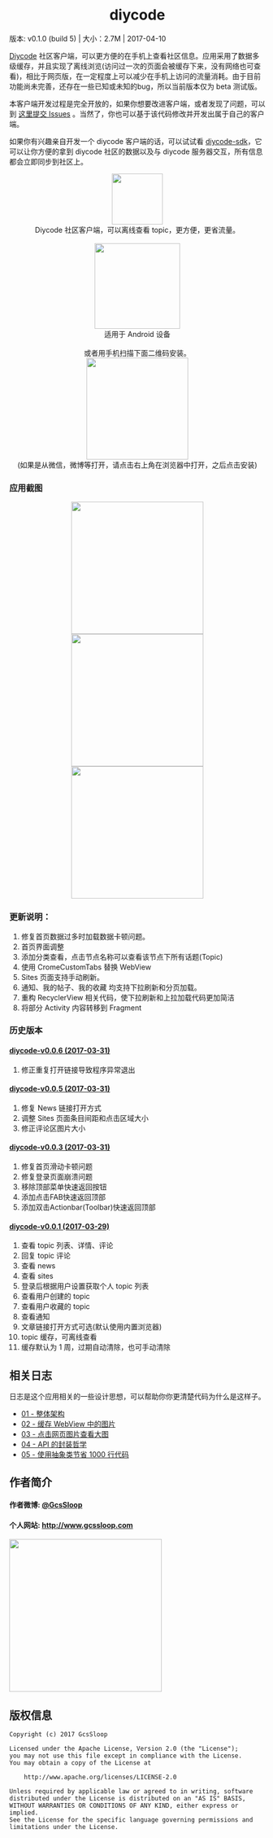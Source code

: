<h1 align="center">diycode</h1>

版本: v0.1.0 (build 5) | 大小：2.7M | 2017-04-10

 [Diycode](https://www.diycode.cc/) 社区客户端，可以更方便的在手机上查看社区信息。应用采用了数据多级缓存，并且实现了离线浏览(访问过一次的页面会被缓存下来，没有网络也可查看)，相比于网页版，在一定程度上可以减少在手机上访问的流量消耗。由于目前功能尚未完善，还存在一些已知或未知的bug，所以当前版本仅为 beta 测试版。

本客户端开发过程是完全开放的，如果你想要改进客户端，或者发现了问题，可以到 [这里提交 Issues](https://github.com/GcsSloop/diycode/issues) 。当然了，你也可以基于该代码修改并开发出属于自己的客户端。

如果你有兴趣亲自开发一个 diycode 客户端的话，可以试试看 [diycode-sdk](https://github.com/GcsSloop/diycode-sdk)，它可以让你方便的拿到 diycode 社区的数据以及与 diycode 服务器交互，所有信息都会立即同步到社区上。

<p align="center">
<img src="https://ww2.sinaimg.cn/large/006tNbRwly1fe69n67gzfj30e80e8aa6.jpg" width="100" />
<br/>Diycode 社区客户端，可以离线查看 topic，更方便，更省流量。 <br/><br/>
<a href="http://www.gcssloop.com/diycode_data/diycode-app-release.apk" ><img src="https://ww2.sinaimg.cn/large/006tNbRwly1fe69o6avahj308c01omx2.jpg" width="168" /></a>
<br/>适用于 Android 设备<br/><br/>
或者用手机扫描下面二维码安装。<br/>
<img src="https://ww1.sinaimg.cn/large/006tNbRwly1fe69oo2ektj30bo0bo0ss.jpg" width="200"/><br/>
(如果是从微信，微博等打开，请点击右上角在浏览器中打开，之后点击安装)<br/>
</p>

### 应用截图

<p align="center">

<img src="https://ww3.sinaimg.cn/large/006tNbRwly1fe6av8luuuj31ay27dx18.jpg" width="260"/>

<img src="https://ww1.sinaimg.cn/large/006tNbRwly1fe6avzayilj31ay27d1ar.jpg" width="260"/>

<img src="https://ww3.sinaimg.cn/large/006tNbRwgy1fe6awl66snj31ay27dnne.jpg" width="260"/>

</p>


### 更新说明：

1. 修复首页数据过多时加载数据卡顿问题。
2. 首页界面调整
3. 添加分类查看，点击节点名称可以查看该节点下所有话题(Topic)
4. 使用 CromeCustomTabs 替换 WebView
5. Sites 页面支持手动刷新。
6. 通知、我的帖子、我的收藏 均支持下拉刷新和分页加载。
7. 重构 RecyclerView 相关代码，使下拉刷新和上拉加载代码更加简洁
8. 将部分 Activity 内容转移到 Fragment

### 历史版本

#### [diycode-v0.0.6 (2017-03-31)](http://www.gcssloop.com/diycode_data/diycode-v0.0.6.apk)

1. 修正重复打开链接导致程序异常退出

#### [diycode-v0.0.5 (2017-03-31)](http://www.gcssloop.com/diycode_data/diycode-v0.0.5.apk)

1. 修复 News 链接打开方式
2. 调整 Sites 页面条目间距和点击区域大小
3. 修正评论区图片大小

#### [diycode-v0.0.3 (2017-03-31)](http://www.gcssloop.com/diycode_data/diycode-v0.0.3.apk)

1. 修复首页滑动卡顿问题
2. 修复登录页面崩溃问题
3. 移除顶部菜单快速返回按钮
4. 添加点击FAB快速返回顶部
5. 添加双击Actionbar(Toolbar)快速返回顶部

#### [diycode-v0.0.1 (2017-03-29)](www.gcssloop.com/diycode_data/diycode-v0.0.1.apk)

1. 查看 topic 列表、详情、评论
2. 回复 topic 评论
3. 查看 news 
4. 查看 sites
5. 登录后根据用户设置获取个人 topic 列表
6. 查看用户创建的 topic
7. 查看用户收藏的 topic
8. 查看通知
9. 文章链接打开方式可选(默认使用内置浏览器)
10. topic 缓存，可离线查看
11. 缓存默认为 1 周，过期自动清除，也可手动清除

## 相关日志

日志是这个应用相关的一些设计思想，可以帮助你你更清楚代码为什么是这样子。

- [01 - 整体架构](blog/journal-01.md)
- [02 - 缓存 WebView 中的图片](blog/journal-02.md)
- [03 - 点击网页图片查看大图](blog/journal-03.md)
- [04 - API 的封装哲学](blog/journal-04.md)
- [05 - 使用抽象类节省 1000 行代码](blog/journal-05.md)

## 作者简介

#### 作者微博: [@GcsSloop](http://weibo.com/GcsSloop)

#### 个人网站: http://www.gcssloop.com

<a href="http://www.gcssloop.com/info/about/" target="_blank"> <img src="http://ww4.sinaimg.cn/large/005Xtdi2gw1f1qn89ihu3j315o0dwwjc.jpg" width="300"/> </a>



## 版权信息

```
Copyright (c) 2017 GcsSloop

Licensed under the Apache License, Version 2.0 (the "License");
you may not use this file except in compliance with the License.
You may obtain a copy of the License at

    http://www.apache.org/licenses/LICENSE-2.0

Unless required by applicable law or agreed to in writing, software
distributed under the License is distributed on an "AS IS" BASIS,
WITHOUT WARRANTIES OR CONDITIONS OF ANY KIND, either express or implied.
See the License for the specific language governing permissions and
limitations under the License.
```


